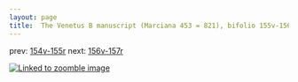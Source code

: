 ```yaml
---
layout: page
title:  The Venetus B manuscript (Marciana 453 = 821), bifolio 155v-156r
---
```


prev: [154v-155r](../154v-155r/) next: [156v-157r](../156v-157r/)



[![Linked to zoomble image](http://www.homermultitext.org/iipsrv?IIIF=/project/homer/pyramidal/deepzoom/hmt/vbbifolio/v1/vb_155v_156r.tif/full/2000,/0/default.jpg)](http://www.homermultitext.org/ict2/?urn=urn:cite2:hmt:vbbifolio.v1:vb_155v_156r)

